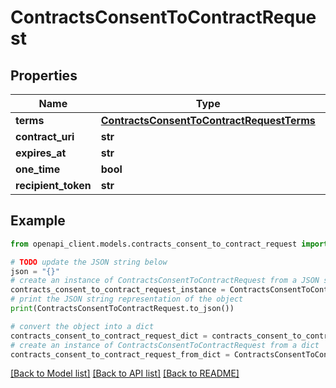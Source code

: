 # ContractsConsentToContractRequest


## Properties

Name | Type | Description | Notes
------------ | ------------- | ------------- | -------------
**terms** | [**ContractsConsentToContractRequestTerms**](ContractsConsentToContractRequestTerms.md) |  | 
**contract_uri** | **str** |  | 
**expires_at** | **str** |  | [optional] 
**one_time** | **bool** |  | [optional] 
**recipient_token** | **str** |  | [optional] 

## Example

```python
from openapi_client.models.contracts_consent_to_contract_request import ContractsConsentToContractRequest

# TODO update the JSON string below
json = "{}"
# create an instance of ContractsConsentToContractRequest from a JSON string
contracts_consent_to_contract_request_instance = ContractsConsentToContractRequest.from_json(json)
# print the JSON string representation of the object
print(ContractsConsentToContractRequest.to_json())

# convert the object into a dict
contracts_consent_to_contract_request_dict = contracts_consent_to_contract_request_instance.to_dict()
# create an instance of ContractsConsentToContractRequest from a dict
contracts_consent_to_contract_request_from_dict = ContractsConsentToContractRequest.from_dict(contracts_consent_to_contract_request_dict)
```
[[Back to Model list]](../README.md#documentation-for-models) [[Back to API list]](../README.md#documentation-for-api-endpoints) [[Back to README]](../README.md)



